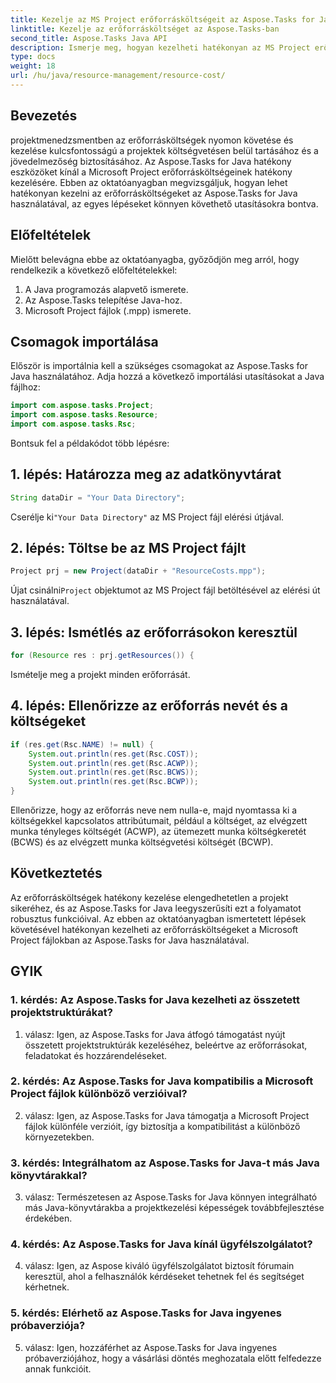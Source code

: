 ```yaml
---
title: Kezelje az MS Project erőforrásköltségeit az Aspose.Tasks for Java segítségével
linktitle: Kezelje az erőforrásköltséget az Aspose.Tasks-ban
second_title: Aspose.Tasks Java API
description: Ismerje meg, hogyan kezelheti hatékonyan az MS Project erőforrásköltségeit az Aspose.Tasks for Java segítségével. Kövesse lépésenkénti útmutatónkat.
type: docs
weight: 18
url: /hu/java/resource-management/resource-cost/
---
```

## Bevezetés

projektmenedzsmentben az erőforrásköltségek nyomon követése és kezelése kulcsfontosságú a projektek költségvetésen belül tartásához és a jövedelmezőség biztosításához. Az Aspose.Tasks for Java hatékony eszközöket kínál a Microsoft Project erőforrásköltségeinek hatékony kezelésére. Ebben az oktatóanyagban megvizsgáljuk, hogyan lehet hatékonyan kezelni az erőforrásköltségeket az Aspose.Tasks for Java használatával, az egyes lépéseket könnyen követhető utasításokra bontva.

## Előfeltételek

Mielőtt belevágna ebbe az oktatóanyagba, győződjön meg arról, hogy rendelkezik a következő előfeltételekkel:

1. A Java programozás alapvető ismerete.
2. Az Aspose.Tasks telepítése Java-hoz.
3. Microsoft Project fájlok (.mpp) ismerete.

## Csomagok importálása

Először is importálnia kell a szükséges csomagokat az Aspose.Tasks for Java használatához. Adja hozzá a következő importálási utasításokat a Java fájlhoz:

```java
import com.aspose.tasks.Project;
import com.aspose.tasks.Resource;
import com.aspose.tasks.Rsc;
```

Bontsuk fel a példakódot több lépésre:

## 1. lépés: Határozza meg az adatkönyvtárat

```java
String dataDir = "Your Data Directory";
```

 Cserélje ki`"Your Data Directory"` az MS Project fájl elérési útjával.

## 2. lépés: Töltse be az MS Project fájlt

```java
Project prj = new Project(dataDir + "ResourceCosts.mpp");
```

 Újat csinálni`Project` objektumot az MS Project fájl betöltésével az elérési út használatával.

## 3. lépés: Ismétlés az erőforrásokon keresztül

```java
for (Resource res : prj.getResources()) {
```

Ismételje meg a projekt minden erőforrását.

## 4. lépés: Ellenőrizze az erőforrás nevét és a költségeket

```java
if (res.get(Rsc.NAME) != null) {
    System.out.println(res.get(Rsc.COST));
    System.out.println(res.get(Rsc.ACWP));
    System.out.println(res.get(Rsc.BCWS));
    System.out.println(res.get(Rsc.BCWP));
}
```

Ellenőrizze, hogy az erőforrás neve nem nulla-e, majd nyomtassa ki a költségekkel kapcsolatos attribútumait, például a költséget, az elvégzett munka tényleges költségét (ACWP), az ütemezett munka költségkeretét (BCWS) és az elvégzett munka költségvetési költségét (BCWP).

## Következtetés

Az erőforrásköltségek hatékony kezelése elengedhetetlen a projekt sikeréhez, és az Aspose.Tasks for Java leegyszerűsíti ezt a folyamatot robusztus funkcióival. Az ebben az oktatóanyagban ismertetett lépések követésével hatékonyan kezelheti az erőforrásköltségeket a Microsoft Project fájlokban az Aspose.Tasks for Java használatával.

## GYIK

### 1. kérdés: Az Aspose.Tasks for Java kezelheti az összetett projektstruktúrákat?

1. válasz: Igen, az Aspose.Tasks for Java átfogó támogatást nyújt összetett projektstruktúrák kezeléséhez, beleértve az erőforrásokat, feladatokat és hozzárendeléseket.

### 2. kérdés: Az Aspose.Tasks for Java kompatibilis a Microsoft Project fájlok különböző verzióival?

2. válasz: Igen, az Aspose.Tasks for Java támogatja a Microsoft Project fájlok különféle verzióit, így biztosítja a kompatibilitást a különböző környezetekben.

### 3. kérdés: Integrálhatom az Aspose.Tasks for Java-t más Java könyvtárakkal?

3. válasz: Természetesen az Aspose.Tasks for Java könnyen integrálható más Java-könyvtárakba a projektkezelési képességek továbbfejlesztése érdekében.

### 4. kérdés: Az Aspose.Tasks for Java kínál ügyfélszolgálatot?

4. válasz: Igen, az Aspose kiváló ügyfélszolgálatot biztosít fórumain keresztül, ahol a felhasználók kérdéseket tehetnek fel és segítséget kérhetnek.

### 5. kérdés: Elérhető az Aspose.Tasks for Java ingyenes próbaverziója?

5. válasz: Igen, hozzáférhet az Aspose.Tasks for Java ingyenes próbaverziójához, hogy a vásárlási döntés meghozatala előtt felfedezze annak funkcióit.